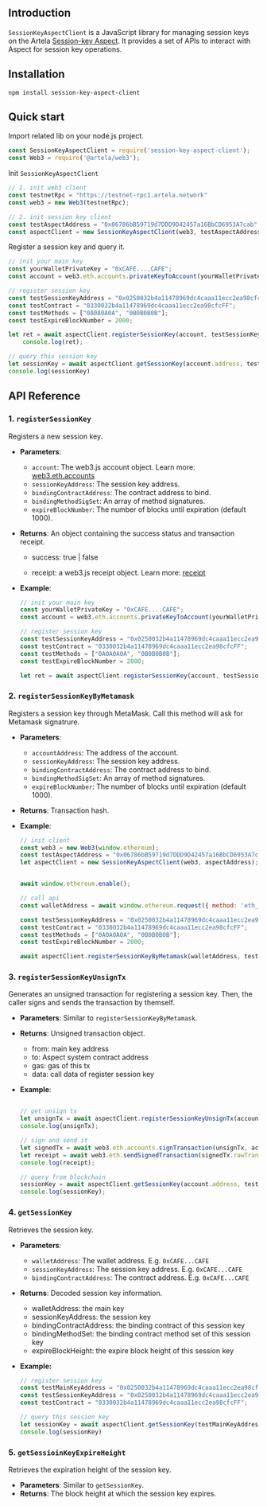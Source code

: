 ## Introduction

`SessionKeyAspectClient` is a JavaScript library for managing session keys on the Artela [Session-key Aspect](https://github.com/artela-network/session-key-aspect ). It provides a set of APIs to interact with Aspect for session key operations.



## Installation

```
npm install session-key-aspect-client
```



## Quick start

Import related lib on your node.js project.

```js
const SessionKeyAspectClient = require('session-key-aspect-client');
const Web3 = require('@artela/web3');
```

Init `SessionKeyAspectClient`

```js
// 1. init web3 client
const testnetRpc = "https://testnet-rpc1.artela.network"
const web3 = new Web3(testnetRpc);	

// 2. init session key client
const testAspectAddress = "0x06786bB59719d7DDD9D42457a16BbCD6953A7cab";
const aspectClient = new SessionKeyAspectClient(web3, testAspectAddress);

```

Register a session key and query it.

```js
// init your main key
const yourWalletPrivateKey = "0xCAFE....CAFE";
const account = web3.eth.accounts.privateKeyToAccount(yourWalletPrivateKey);

// register session key
const testSessionKeyAddress = "0x0250032b4a11478969dc4caaa11ecc2ea98cfc12";
const testContract = "0330032b4a11478969dc4caaa11ecc2ea98cfcFF";
const testMethods = ["0A0A0A0A", "0B0B0B0B"];
const testExpireBlockNumber = 2000;

let ret = await aspectClient.registerSessionKey(account, testSessionKeyAddress, testContract, testMethods, testExpireBlockNumber);
    console.log(ret);

// query this session key
let sessionKey = await aspectClient.getSessionKey(account.address, testSessionKeyAddress, testContract);
console.log(sessionKey)
```



## API Reference

### 1. `registerSessionKey`

Registers a new session key.

- **Parameters**:

  - `account`: The web3.js account object. Learn more: [web3.eth.accounts](https://web3js.readthedocs.io/en/v1.10.0/web3-eth-accounts.html#privatekeytoaccount)
  - `sessionKeyAddress`: The session key address. 
  - `bindingContractAddress`: The contract address to bind.
  - `bindingMethodSigSet`: An array of method signatures.
  - `expireBlockNumber`: The number of blocks until expiration (default 1000).

- **Returns**: An object containing the success status and transaction receipt.

  - success: true | false

  - receipt: a web3.js receipt object. Learn more: [receipt](https://web3js.readthedocs.io/en/v1.10.0/web3-eth.html?highlight=receipt#gettransactionreceipt)

- **Example**:

  ```js
  // init your main key
  const yourWalletPrivateKey = "0xCAFE....CAFE";
  const account = web3.eth.accounts.privateKeyToAccount(yourWalletPrivateKey);
  
  // register session key
  const testSessionKeyAddress = "0x0250032b4a11478969dc4caaa11ecc2ea98cfc12";
  const testContract = "0330032b4a11478969dc4caaa11ecc2ea98cfcFF";
  const testMethods = ["0A0A0A0A", "0B0B0B0B"];
  const testExpireBlockNumber = 2000;
  
  let ret = await aspectClient.registerSessionKey(account, testSessionKeyAddress, testContract, testMethods, testExpireBlockNumber);
  ```

### 2. `registerSessionKeyByMetamask`

Registers a session key through MetaMask. Call this method will ask for Metamask signatrure.

- **Parameters**: 

  - `accountAddress`: The address of the account.
  - `sessionKeyAddress`: The session key address. 
  - `bindingContractAddress`: The contract address to bind.
  - `bindingMethodSigSet`: An array of method signatures.
  - `expireBlockNumber`: The number of blocks until expiration (default 1000).

- **Returns**: Transaction hash.
- **Example**:

  ```js
  // init client
  const web3 = new Web3(window.ethereum);
  const testAspectAddress = "0x06786bB59719d7DDD9D42457a16BbCD6953A7cab";
  let aspectClient = new SessionKeyAspectClient(web3, aspectAddress);
  
  
  await window.ethereum.enable();
  
  // call api
  const walletAddress = await window.ethereum.request({ method: 'eth_requestAccounts' });
  
  const testSessionKeyAddress = "0x0250032b4a11478969dc4caaa11ecc2ea98cfc12";
  const testContract = "0330032b4a11478969dc4caaa11ecc2ea98cfcFF";
  const testMethods = ["0A0A0A0A", "0B0B0B0B"];
  const testExpireBlockNumber = 2000;
  
  await aspectClient.registerSessionKeyByMetamask(walletAddress, testSessionKeyAddress, testContract, testMethods, testExpireBlockNumber);
  
  ```

  

### 3. `registerSessionKeyUnsignTx`

Generates an unsigned transaction for registering a session key. Then, the caller signs and sends the transaction by themself.

- **Parameters**: Similar to `registerSessionKeyByMetamask`.
- **Returns**: Unsigned transaction object.

  - from: main key address
  - to: Aspect system contract address
  - gas: gas of this tx
  - data: call data of register session key

- **Example**:

  ```js
  
  // get unsign tx
  let unsignTx = await aspectClient.registerSessionKeyUnsignTx(account.address, testSessionKeyAddress, testContract, testMethods, 20);
  console.log(unsignTx);
  
  // sign and send it
  let signedTx = await web3.eth.accounts.signTransaction(unsignTx, account.privateKey);
  let receipt = await web3.eth.sendSignedTransaction(signedTx.rawTransaction);
  console.log(receipt);
  
  // query from blockchain
  sessionKey = await aspectClient.getSessionKey(account.address, testSessionKeyAddress, testContract);
  console.log(sessionKey);
  ```

  

### 4. `getSessionKey`

Retrieves the session key.

- **Parameters**:
  - `walletAddress`: The wallet address. E.g. `0xCAFE...CAFE`
  - `sessionKeyAddress`: The session key address. E.g. `0xCAFE...CAFE`
  - `bindingContractAddress`: The contract address. E.g. `0xCAFE...CAFE`
- **Returns**: Decoded session key information.

  - walletAddress: the main key
  - sessionKeyAddress: the session key
  - bindingContractAddress: the binding contract of this session key
  - bindingMethodSet:  the binding contract method set of this session key
  - expireBlockHeight: the expire block height of this session key

- **Example:**

  ```js
  // register session key
  const testMainKeyAddress = "0x0250032b4a11478969dc4caaa11ecc2ea98cfc12";
  const testSessionKeyAddress = "0x0250032b4a11478969dc4caaa11ecc2ea98cfc12";
  const testContract = "0330032b4a11478969dc4caaa11ecc2ea98cfcFF";
  
  // query this session key
  let sessionKey = await aspectClient.getSessionKey(testMainKeyAddress, testSessionKeyAddress, testContract);
  console.log(sessionKey)
  ```

  

### 5. `getSessioinKeyExpireHeight`

Retrieves the expiration height of the session key.

- **Parameters**: Similar to `getSessionKey`.
- **Returns**: The block height at which the session key expires.